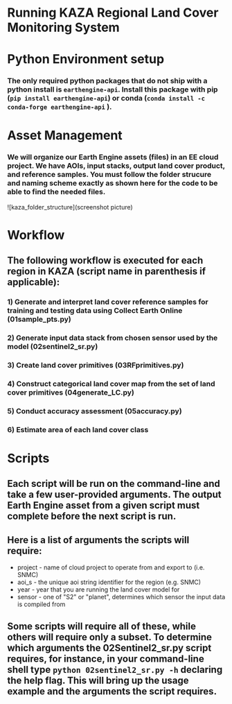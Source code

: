 # Running KAZA Regional Land Cover Monitoring System

# Python Environment setup

### The only required python packages that do not ship with a python install is `earthengine-api`. Install this package with pip (`pip install earthengine-api`) or conda (`conda install -c conda-forge earthengine-api` ).

#
# Asset Management
### We will organize our Earth Engine assets (files) in an EE cloud project. We have AOIs, input stacks, output land cover product, and reference samples. You must follow the folder strucure and naming scheme exactly as shown here for the code to be able to find the needed files. 

![kaza_folder_structure](screenshot picture)
#
# Workflow

## The following workflow is executed for each region in KAZA (script name in parenthesis if applicable):
### 1) Generate and interpret land cover reference samples for training and testing data using Collect Earth Online (01sample_pts.py)
### 2) Generate input data stack from chosen sensor used by the model (02sentinel2_sr.py)
### 3) Create land cover primitives (03RFprimitives.py)
### 4) Construct categorical land cover map from the set of land cover primitives (04generate_LC.py)
### 5) Conduct accuracy assessment (05accuracy.py)
### 6) Estimate area of each land cover class
#
# Scripts

## Each script will be run on the command-line and take a few user-provided arguments. The output Earth Engine asset from a given script must complete before the next script is run.

## Here is a list of arguments the scripts will require:
* project - name of cloud project to operate from and export to (i.e. SNMC)
* aoi_s - the unique aoi string identifier for the region (e.g. SNMC)
* year - year that you are running the land cover model for
* sensor - one of "S2" or "planet", determines which sensor the input data is compiled from

## Some scripts will require all of these, while others will require only a subset. To determine which arguments the 02Sentinel2_sr.py script requires, for instance, in your command-line shell type `python 02sentinel2_sr.py -h` declaring the help flag. This will bring up the usage example and the arguments the script requires.

